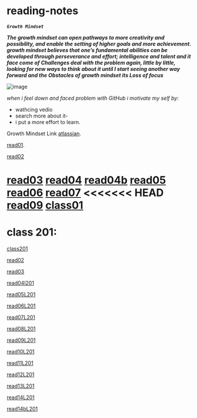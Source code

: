 # reading-notes
***`Growth Mindset`*** 

***The growth mindset can open pathways to more creativity and possibility, and enable the setting of higher goals and more achievement. growth mindset believes that one’s fundamental abilities can be developed through perseverance and effort; intelligence and talent and it face come of Challenges  deal with the problem again, little by little, looking for new ways to think about it until I start seeing another way forward and the Obstacles of growth mindset its Loss of focus***

![image](https://th.bing.com/th/id/Ree64d7cbc5edfdc950e5b95bb1c3a2c8?rik=wu%2fioHJOsOEg9w&riu=http%3a%2f%2fsites.sandiego.edu%2fieeblog%2ffiles%2f2016%2f05%2f2013_11_29-Growth-Mindset.png&ehk=A8yzi2M%2fkBEJaZ5bKYjYar%2bXH4RgO07baJBWiJuopg0%3d&risl=&pid=ImgRaw)

_when i feel down and faced problem with GitHub i motivate my self by:_ 
- wathcing vedio 
- search more about it-
- i put a more effort to learn.

Growth Mindset Link [atlassian](https://www.atlassian.com/blog/inside-atlassian/growth-mindset).

[read01](https://github.com/baradweelrawan/reading-notes/blob/main/read01.md).

[read02](https://github.com/baradweelrawan/reading-notes/blob/main/read02.md)

[read03](https://github.com/baradweelrawan/reading-notes/blob/main/read03.md)
[read04](https://github.com/baradweelrawan/reading-notes/blob/main/read04.md)
[read04b](https://github.com/baradweelrawan/reading-notes/blob/main/read04b.md)
[read05](https://github.com/baradweelrawan/reading-notes/blob/main/read05.md)
[read06](https://github.com/baradweelrawan/reading-notes/blob/main/read06.md)
[read07](https://github.com/baradweelrawan/reading-notes/blob/main/read06.md)
<<<<<<< HEAD
[read09](https://github.com/baradweelrawan/reading-notes/blob/main/read09.md)
[class01](https://github.com/baradweelrawan/reading-notes/blob/main/class01.md)
=======
# class 201:


[class201](https://github.com/baradweelrawan/reading-notes/tree/main/class201)

[read02](https://github.com/baradweelrawan/reading-notes/blob/main/class201/read02.md)

[read03](https://github.com/baradweelrawan/reading-notes/blob/main/class201/read03.md)

[read04l201](https://github.com/baradweelrawan/reading-notes/blob/main/class201/read04l201.md)

[read05L201](https://github.com/baradweelrawan/reading-notes/blob/main/class201/read05L201.md)

[read06L201](https://github.com/baradweelrawan/reading-notes/blob/main/class201/read06L201.md#this-is-read06-from-201)

[read07L201](https://github.com/baradweelrawan/reading-notes/blob/main/class201/read07L201.md)

[read08L201](https://github.com/baradweelrawan/reading-notes/blob/main/class201/read08L201.md)

[read09L201](https://github.com/baradweelrawan/reading-notes/blob/main/class201/read09L201.md)


[read10L201](https://github.com/baradweelrawan/reading-notes/blob/main/class201/read10L201.md)

[read11L201](https://github.com/baradweelrawan/reading-notes/blob/main/class201/read11L201.md)

[read12L201](https://github.com/baradweelrawan/reading-notes/blob/main/class201/read12L201.md)

[read13L201](https://github.com/baradweelrawan/reading-notes/blob/main/class201/read13L201.md)

[read14L201](https://github.com/baradweelrawan/reading-notes/blob/main/class201/read14L201.md)

[read14bL201](https://github.com/baradweelrawan/reading-notes/blob/main/class201/read14L201.md)